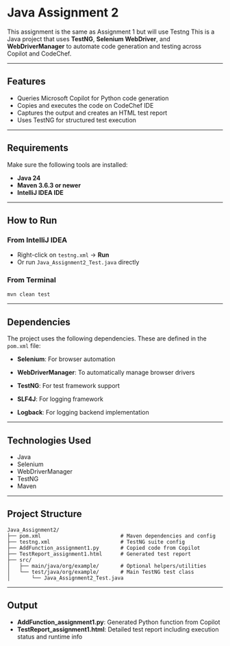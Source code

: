 # Java Assignment 2

This assignment is the same as Assignment 1 but will use Testng
This is a Java project that uses **TestNG**, **Selenium WebDriver**, and **WebDriverManager** to automate code generation and testing across Copilot and CodeChef.

---

## Features

- Queries Microsoft Copilot for Python code generation
- Copies and executes the code on CodeChef IDE
- Captures the output and creates an HTML test report
- Uses TestNG for structured test execution

---

## Requirements

Make sure the following tools are installed:

- **Java 24**
- **Maven 3.6.3 or newer**
- **IntelliJ IDEA IDE** 

---

## How to Run

### From IntelliJ IDEA

- Right-click on `testng.xml` → **Run**
- Or run `Java_Assignment2_Test.java` directly

### From Terminal

```bash
mvn clean test
```

---

## Dependencies

The project uses the following dependencies. These are defined in the `pom.xml` file:

- **Selenium**: For browser automation
 

- **WebDriverManager**: To automatically manage browser drivers
 

- **TestNG**: For test framework support
  
- **SLF4J**: For logging framework


- **Logback**: For logging backend implementation
  
---

## Technologies Used

- Java  
- Selenium  
- WebDriverManager  
- TestNG  
- Maven

---

## Project Structure

```
Java_Assignment2/
├── pom.xml                          # Maven dependencies and config
├── testng.xml                       # TestNG suite config
├── AddFunction_assignment1.py       # Copied code from Copilot
├── TestReport_assignment1.html      # Generated test report
├── src/
│   ├── main/java/org/example/       # Optional helpers/utilities
│   └── test/java/org/example/       # Main TestNG test class
│       └── Java_Assignment2_Test.java
```

---

## Output

- **AddFunction_assignment1.py**: Generated Python function from Copilot
- **TestReport_assignment1.html**: Detailed test report including execution status and runtime info


